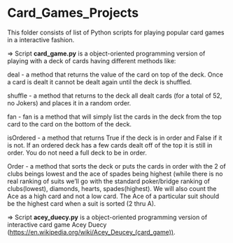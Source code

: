 # Card_Games_Projects

This folder consists of list of Python scripts for playing popular card games in a interactive fashion.

=> Script **card_game.py** is a object-oriented programming version of playing with a deck of cards having different methods like:

deal - a method that returns the value of the card on top of the deck.  Once a card is dealt it cannot be dealt again until the deck is shuffled.

shuffle - a method that returns to the deck all dealt cards (for a total of 52, no Jokers) and places it in a random order.

fan - fan is a method that will simply list the cards in the deck from the top card to the card on the bottom of the deck.

isOrdered - a method that returns True if the deck is in order and False if it is not.  If an ordered deck has a few cards dealt off of the top it is still in order. You do not need a full deck to be in order.

Order - a method that sorts the deck or puts the cards in order with the 2 of clubs beings lowest and the ace of spades being highest (while there is no real ranking of suits we’ll go with the standard poker/bridge ranking of clubs(lowest), diamonds, hearts, spades(highest).  We will also count the Ace as a high card and not a low card. The Ace of a particular suit should be the highest card when a suit is sorted (2 thru A). 

=> Script **acey_duecy.py** is a object-oriented programming version of interactive card game Acey Duecy (https://en.wikipedia.org/wiki/Acey_Deucey_(card_game)).
